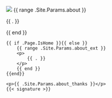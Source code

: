 <article class='{{ with .Get "className" }}{{ . }}{{ end }} about'>
    <img src="{{ .Site.BaseURL }}{{ .Site.Params.image }}" class="wrap-left" />
    {{ range .Site.Params.about }}
    <p>
        {{ . }}
    </p>
    {{ end }}

    {{ if .Page.IsHome }}{{ else }}
        {{ range .Site.Params.about_ext }}
        <p>
            {{ . }}
        </p>
        {{ end }}
    {{end}}

    <p>{{ .Site.Params.about_thanks }}</p>
    {{< signature >}}
</article>